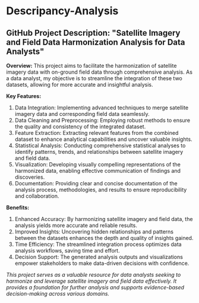 # Descripancy-Analysis
## GitHub Project Description: "Satellite Imagery and Field Data Harmonization Analysis for Data Analysts"

**Overview:**
This project aims to facilitate the harmonization of satellite imagery data with on-ground field data through comprehensive analysis. 
As a data analyst, my objective is to streamline the integration of these two datasets, allowing for more accurate and insightful analysis.

**Key Features:**

1. Data Integration: Implementing advanced techniques to merge satellite imagery data and corresponding field data seamlessly.
2. Data Cleaning and Preprocessing: Employing robust methods to ensure the quality and consistency of the integrated dataset.
3. Feature Extraction: Extracting relevant features from the combined dataset to enhance analytical capabilities and uncover valuable insights.
4. Statistical Analysis: Conducting comprehensive statistical analyses to identify patterns, trends, and relationships between satellite imagery and field data.
5. Visualization: Developing visually compelling representations of the harmonized data, enabling effective communication of findings and discoveries.
6. Documentation: Providing clear and concise documentation of the analysis process, methodologies, and results to ensure reproducibility and collaboration.

**Benefits:**

1. Enhanced Accuracy: By harmonizing satellite imagery and field data, the analysis yields more accurate and reliable results.
2. Improved Insights: Uncovering hidden relationships and patterns between the datasets enhances the depth and quality of insights gained.
3. Time Efficiency: The streamlined integration process optimizes data analysis workflows, saving time and effort.
4. Decision Support: The generated analysis outputs and visualizations empower stakeholders to make data-driven decisions with confidence.

*This project serves as a valuable resource for data analysts seeking to harmonize and leverage satellite imagery and field data effectively. It provides a foundation for further analysis and supports evidence-based decision-making across various domains.*


